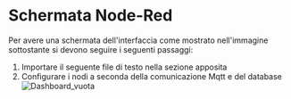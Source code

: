 # Schermata Node-Red
Per avere una schermata dell'interfaccia come mostrato nell'immagine sottostante si devono seguire i seguenti passaggi:
1. Importare il seguente file di testo nella sezione apposita
2. Configurare i nodi a seconda della comunicazione Mqtt e del database
![Dashboard_vuota](https://github.com/AMON00/IoT/assets/100947048/7838c561-d84f-4964-8a5a-177214f94540)
